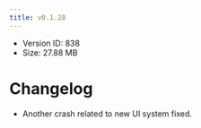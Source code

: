 ```yaml
---
title: v0.1.28
---
```


*   Version ID: 838
*   Size: 27.88 MB

# Changelog

*   Another crash related to new UI system fixed.
